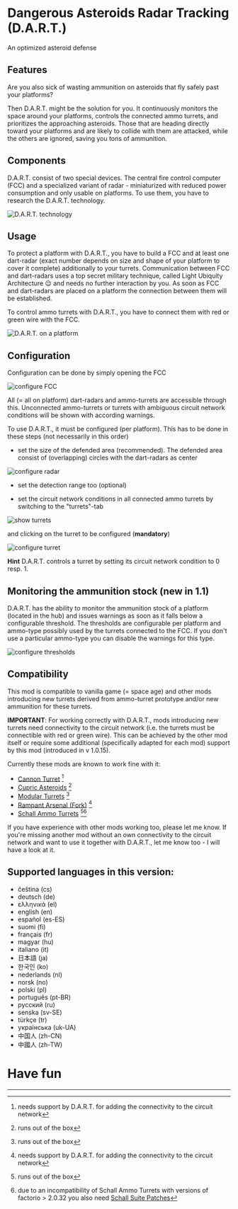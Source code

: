 # Dangerous Asteroids Radar Tracking (D.A.R.T.)

An optimized asteroid defense


## Features
Are you also sick of wasting ammunition on asteroids that fly safely past your platforms? 

Then D.A.R.T. might be the solution for you. It continuously monitors the space around your platforms, controls the 
connected ammo turrets, and prioritizes the approaching asteroids. Those that are heading directly toward your platforms
and are likely to collide with them are attacked, while the others are ignored, saving you tons of ammunition.

## Components
D.A.R.T. consist of two special devices. The central fire control computer (FCC) and a specialized variant of radar -
miniaturized with reduced power consumption and only usable on platforms. To use them, you have to research the D.A.R.T. 
technology.

![D.A.R.T. technology](https://github.com/xyzzycgn/dart/blob/main/doc/dart-technology.png?raw=true)

## Usage
To protect a platform with D.A.R.T., you have to build a FCC and at least one dart-radar (exact number depends on size and 
shape of your platform to cover it complete) additionally to your turrets. Communication between FCC and dart-radars uses a top secret military 
technique, called Light Ubiquity Architecture 😉 and needs no further interaction by you. As soon as FCC and dart-radars 
are placed on a platform the connection between them will be established. 

To control ammo turrets with D.A.R.T., you have to connect them with red or green wire with the FCC.

![D.A.R.T. on a platform](https://github.com/xyzzycgn/dart/blob/main/doc/dart-on-platform.png?raw=true)

## Configuration
Configuration can be done by simply opening the FCC 

![configure FCC](https://github.com/xyzzycgn/dart/blob/main/doc/dart-configure-main.png?raw=true)

All (= all on platform) dart-radars and ammo-turrets are accessible through this. Unconnected ammo-turrets or turrets 
with ambiguous circuit network conditions will be shown with according warnings.


To use D.A.R.T., it must be configured (per platform). This has to be done in these steps (not necessarily in this order)

- set the size of the defended area (recommended). The defended area consist of (overlapping) circles with the dart-radars as center 

![configure radar](https://github.com/xyzzycgn/dart/blob/main/doc/dart-configure-main-radar.png?raw=true)

- set the detection range too (optional)

- set the circuit network conditions in all connected ammo turrets by switching to the "turrets"-tab 

![show turrets](https://github.com/xyzzycgn/dart/blob/main/doc/dart-configure-main-turrets.png?raw=true)

  and clicking on the turret to be configured (**mandatory**)

![configure turret](https://github.com/xyzzycgn/dart/blob/main/doc/gun-turret.png?raw=true|height=300)

**Hint**
D.A.R.T. controls a turret by setting its circuit network condition to 0 resp. 1.

## Monitoring the ammunition stock (new in 1.1)

D.A.R.T. has the ability to monitor the ammunition stock of a platform (located in the hub) and issues warnings as soon 
as it falls below a configurable threshold. The thresholds are configurable per platform and ammo-type possibly used by 
the turrets connected to the FCC. If you don't use a particular ammo-type you can disable the warnings for this type.

![configure thresholds](https://github.com/xyzzycgn/dart/blob/main/doc/dart-configure-main-ammos.png?raw=true)


## Compatibility
This mod is compatible to vanilla game (= space age) and other mods introducing new turrets derived from 
ammo-turret prototype and/or new ammunition for these turrets.

**IMPORTANT**: For working correctly with D.A.R.T., mods introducing new turrets need connectivity to the circuit network
(i.e. the turrets must be connectible with red or green wire). This can be achieved by the other mod itself or require 
some additional (specifically adapted for each mod) support by this mod (introduced in v 1.0.15).

Currently these mods are known to work fine with it:
- [Cannon Turret](https://mods.factorio.com/mod/vtk-cannon-turret) [^2]
- [Cupric Asteroids](https://mods.factorio.com/mod/cupric-asteroids) [^1] 
- [Modular Turrets](https://mods.factorio.com/mod/scattergun_turret) [^1]
- [Rampant Arsenal (Fork)](https://mods.factorio.com/mod/RampantArsenalFork) [^2]
- [Schall Ammo Turrets](https://mods.factorio.com/mod/SchallAmmoTurrets) [^1][^3]

If you have experience with other mods working too, please let me know. If you're missing another mod without an own 
connectivity to the circuit network and want to use it together with D.A.R.T., let me know too - I will have a look at it.

## Supported languages in this version:
  - čeština (cs)
  - deutsch (de)
  - ελληνικά (el)
  - english (en)
  - español (es-ES)
  - suomi (fi)
  - français (fr)
  - magyar (hu)
  - italiano (it)
  - 日本語 (ja)
  - 한국인 (ko)
  - nederlands (nl)
  - norsk (no)
  - polski (pl)
  - português (pt-BR)
  - русский (ru)
  - senska (sv-SE)
  - türkçe (tr)
  - українська (uk-UA)    
  - 中国人 (zh-CN)
  - 中國人 (zh-TW)

# Have fun

----
[^1]: runs out of the box

[^2]: needs support by D.A.R.T. for adding the connectivity to the circuit network

[^3]: due to an incompatibility of Schall Ammo Turrets with versions of factorio > 2.0.32 you also need 
[Schall Suite Patches](https://mods.factorio.com/mod/schall-suite-fix)
